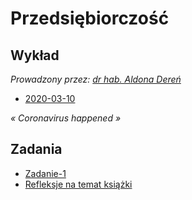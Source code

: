 # Przedsiębiorczość

## Wykład

*Prowadzony przez: [dr hab. Aldona Dereń](https://wiz.pwr.edu.pl/pracownicy/aldona-deren)*

- [2020-03-10](2020-03-10.md)

*« Coronavirus happened »*

## Zadania

- [Zadanie-1](cw/zadanie-2020-04-17.md)
- [Refleksje na temat książki](cw/kto-zabrał-mój-ser.md)
